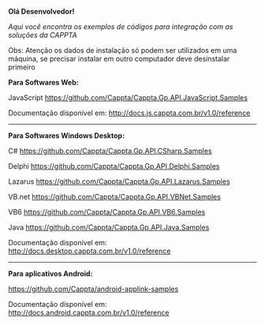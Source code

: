 

**Olá Desenvolvedor!**

_Aqui você encontra os exemplos de códigos para integração com as soluções da CAPPTA_

 Obs: Atenção os dados de instalação só podem ser utilizados em uma máquina, se precisar instalar em outro computador deve desinstalar primeiro

**Para Softwares Web:**

JavaScript
https://github.com/Cappta/Cappta.Gp.API.JavaScript.Samples

Documentação disponível em: http://docs.js.cappta.com.br/v1.0/reference

------------------------------------------------------------

**Para Softwares Windows Desktop:**

C#
https://github.com/Cappta/Cappta.Gp.API.CSharp.Samples

Delphi
https://github.com/Cappta/Cappta.Gp.API.Delphi.Samples

Lazarus
https://github.com/Cappta/Cappta.Gp.API.Lazarus.Samples

VB.net
https://github.com/Cappta/Cappta.Gp.API.VBNet.Samples

VB6
https://github.com/Cappta/Cappta.Gp.API.VB6.Samples

Java
https://github.com/Cappta/Cappta.Gp.API.Java.Samples

Documentação disponível em: http://docs.desktop.cappta.com.br/v1.0/reference

------------------------------------------------------------

**Para aplicativos Android:**

https://github.com/Cappta/android-applink-samples

Documentação disponível em: http://docs.android.cappta.com.br/v1.0/reference

